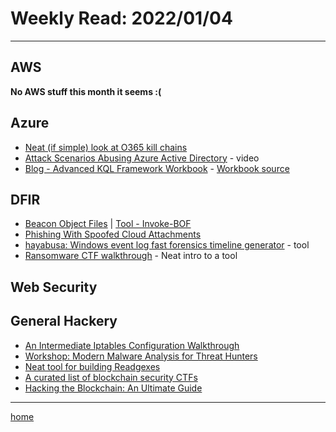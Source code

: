 # Weekly Read: 2022/01/04
----

## AWS

**No AWS stuff this month it seems :(**


## Azure

 * [Neat (if simple) look at O365 kill chains](https://o365blog.com/aadkillchain/)
 * [Attack Scenarios Abusing Azure Active Directory](https://www.youtube.com/watch?v=J9Kwb2IA65E) - video
 * [Blog - Advanced KQL Framework Workbook](https://techcommunity.microsoft.com/t5/microsoft-sentinel-blog/advanced-kql-framework-workbook-empowering-you-to-become-kql/ba-p/3033766) - [Workbook source](https://github.com/Azure/Azure-Sentinel/blob/master/Workbooks/AdvancedKQL.json)


## DFIR

 * [Beacon Object Files](https://download.cobaltstrike.com/help-beacon-object-files) | [Tool - Invoke-BOF](https://skyblue.team/posts/invoke-bof/)
 * [Phishing With Spoofed Cloud Attachments](https://mrd0x.com/phishing-o365-spoofed-cloud-attachments/)
 * [hayabusa: Windows event log fast forensics timeline generator](https://securityonline.info/hayabusa-windows-event-log-fast-forensics-timeline-generator/) - tool
 * [Ransomware CTF walkthrough](https://infosecwriteups.com/revil-incident-response-with-redline-fe7853699216)   - Neat intro to a tool


## Web Security



## General Hackery

 * [An Intermediate Iptables Configuration Walkthrough](https://oxagast.org/posts/intermediate-iptables-firewall-config-walkthrough/)
 * [Workshop: Modern Malware Analysis for Threat Hunters](https://github.com/jstrosch/malware-samples/tree/master/trainings_workshops/2021/DefCon/)
 * [Neat tool for building Readgexes](https://github.com/pemistahl/grex)
 * [A curated list of blockchain security CTFs](https://github.com/blockthreat/blocksec-ctfs)
 * [Hacking the Blockchain: An Ultimate Guide](https://medium.com/immunefi/hacking-the-blockchain-an-ultimate-guide-4f34b33c6e8b)



----
[home](index.md)
